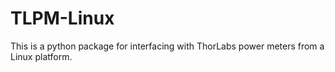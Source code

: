 # TLPM-Linux
This is a python package for interfacing with ThorLabs power meters from a Linux platform.
